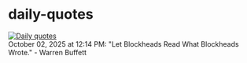 # daily-quotes
[![Daily quotes](https://github.com/ceepu8/daily-quotes/actions/workflows/daily-quote.yml/badge.svg)](https://github.com/ceepu8/daily-quotes/actions/workflows/daily-quote.yml)<br/>
October 02, 2025 at 12:14 PM: "Let Blockheads Read What Blockheads Wrote." - Warren Buffett
